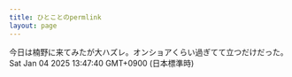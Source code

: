 ```yaml
---
title: ひとことのpermlink
layout: page
---
```

<div class="box" dt="1735966060025">
  今日は楠野に来てみたが大ハズレ。オンショアくらい過ぎてて立つだけだった。
  <div class="content is-small">Sat Jan 04 2025 13:47:40 GMT+0900 (日本標準時)</div>
</div>